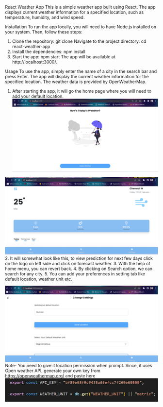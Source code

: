 React Weather App
This is a simple weather app built using React. The app displays current weather information for a specified location, such as temperature, humidity, and wind speed.


Installation
To run the app locally, you will need to have Node.js installed on your system. Then, follow these steps:

1.	Clone the repository: git clone    Navigate to the project directory: cd react-weather-app
2.	Install the dependencies: npm install
3.	Start the app: npm start
The app will be available at http://localhost:3000/.


Usage
To use the app, simply enter the name of a city in the search bar and press Enter. The app will display the current weather information for the specified location. The weather data is provided by OpenWeatherMap. 
1.	After starting the app, it will go the home page where you will need to add your default location.
![Weather-APP](ss1.png) 

![Weather-APP](ss2.png) 
2.	It will somewhat look like this, to view prediction for next few days click on the logo on left side and click on forecast weather.
3.	With the help of home menu, you can revert back.
4.	By clicking on Search option, we can search for any city.
5.	You can add your preferences in setting tab like default location, weather unit etc.
 
![Weather-APP](ss3.png) 
 Note- You need to give it location permission when prompt.
Since, it uses Open weather API, generate your own key from https://openweathermap.org/ and paste here 
 ![Weather-APP](ss4.png) 


